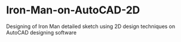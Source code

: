 # Iron-Man-on-AutoCAD-2D
Designing of Iron Man detailed sketch using 2D design techniques on AutoCAD designing software
